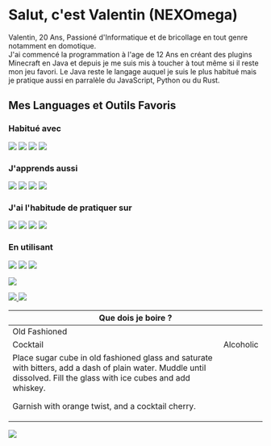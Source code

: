 <h1>Salut, c'est Valentin (NEXOmega)</h1>
<p>
Valentin, 20 Ans, Passioné d'Informatique et de bricollage en tout genre notamment en domotique.<br/>
J'ai commencé la programmation à l'age de 12 Ans en créant des plugins Minecraft en Java et depuis je me suis mis à toucher à tout même si il reste mon jeu favori.
Le Java reste le langage auquel je suis le plus habitué mais je pratique aussi en parralèle du JavaScript, Python ou du Rust.
</p>

<h2>Mes Languages et Outils Favoris</br></h2>
<p>
<h3>Habitué avec</h3>
<img src="https://img.shields.io/badge/-Java-blue?style=flat-square&logo=java&logoColor=white" />
<img src="https://img.shields.io/badge/-Python-blue?style=flat-square&logo=python&logoColor=white" />
<img src="https://img.shields.io/badge/-MongoDB-blue?style=flat-square&logo=mongodb&logoColor=white" />
<img src="https://img.shields.io/badge/-Git-blue?style=flat-square&logo=git&logoColor=white" />
<h3>J&#39;apprends aussi</h3>
<img src="https://img.shields.io/badge/-Redis-blue?style=flat-square&logo=redis&logoColor=white" />
<img src="https://img.shields.io/badge/-NodeJs-blue?style=flat-square&logo=Node.js&logoColor=white" />
<img src="https://img.shields.io/badge/-JavaScript-blue?style=flat-square&logo=javascript&logoColor=white" />
<img src="https://img.shields.io/badge/-Godot-blue?style=flat-square&logo=godot-engine&logoColor=white" />
<h3>J&#39;ai l&#39;habitude de pratiquer sur</h3>
<img src="https://img.shields.io/badge/-Docker-blue?style=flat-square&logo=docker&logoColor=white" />
<img src="https://img.shields.io/badge/-Linux-blue?style=flat-square&logo=linux&logoColor=white" />
<img src="https://img.shields.io/badge/-NixOs-blue?style=flat-square&logo=nixos&logoColor=white" />
<img src="https://img.shields.io/badge/-Raspberrry-blue?style=flat-square&logo=Raspberry-Pi&logoColor=white" />
<h3>En utilisant</h3>
<img src="https://img.shields.io/badge/-Trello-blue?style=flat-square&logo=Trello&logoColor=white" />
<img src="https://img.shields.io/badge/-VSCode-blue?style=flat-square&logo=visual-studio-code&logoColor=white" />
<img src="https://img.shields.io/badge/-IntelliJ Idea-blue?style=flat-square&logo=intellij-idea&logoColor=white" />
<p>

<p>
<img src="https://github-readme-stats.vercel.app/api?username=NEXOmega&amp;show_icons=true" />
</p>

<p>
<a href="http://github.com/NEXOmega">
<img src="https://img.shields.io/badge/-Github-black?style=for-the-badge&logo=github&logoColor=white" />
</a>
<a href="https://www.youtube.com/channel/UC0Ko8lLkMC7j63IE6RLnAjA">
<img src="https://img.shields.io/badge/-Youtube-FF0000?style=for-the-badge&logo=youtube&logoColor=white" />
</a>
</p>


<table style="width:100%">
<thead>
<th colspan="2">Que dois je boire ?</th>
</thead>
<tbody>
<tr>
<td>Old Fashioned</td>
</tr>
<tr>
<td>Cocktail</td>
<td>Alcoholic</td>
</tr>
<tr>
<td>Place sugar cube in old fashioned glass and saturate with bitters, add a dash of plain water. Muddle until dissolved.
Fill the glass with ice cubes and add whiskey.

Garnish with orange twist, and a cocktail cherry.</td>
</tr>
</tbody>
</table>
<img src="https://www.thecocktaildb.com/images/media/drink/vrwquq1478252802.jpg" />